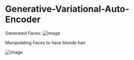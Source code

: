 # Generative-Variational-Auto-Encoder

Generated Faces:
![image](https://github.com/evan-placenis/Generative-Variational-Auto-Encoder/assets/112578037/74118e9f-b9e1-41d4-8d4b-5b18d8bf60b5)

Manipulating Faces to have blonde hair

![image](https://github.com/evan-placenis/Generative-Variational-Auto-Encoder/assets/112578037/281ef117-5769-4f8c-a93c-d2f9503dba04)

